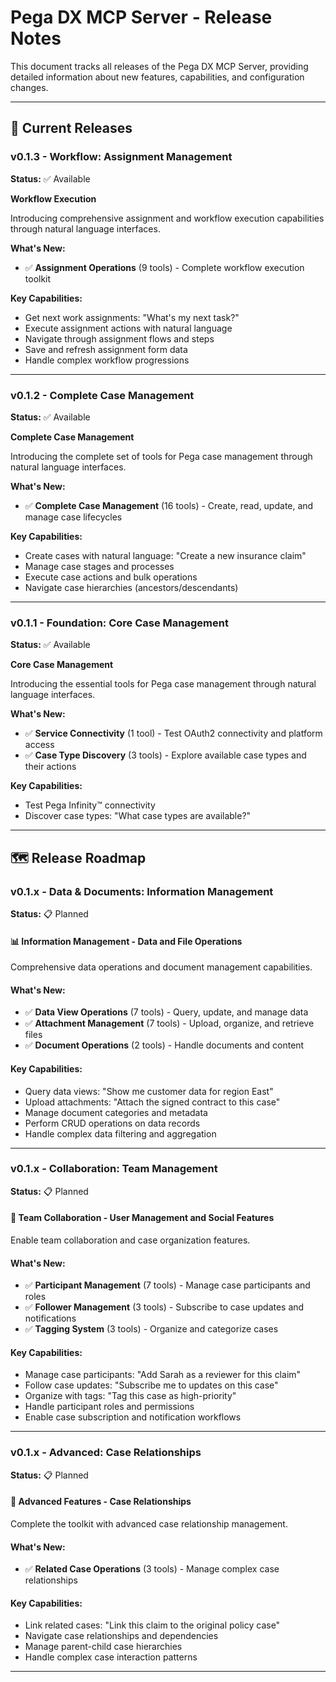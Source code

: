 # Pega DX MCP Server - Release Notes

This document tracks all releases of the Pega DX MCP Server, providing detailed information about new features, capabilities, and configuration changes.

---

## 🚀 Current Releases

### v0.1.3 - Workflow: Assignment Management

**Status:** ✅ Available

**Workflow Execution**

Introducing comprehensive assignment and workflow execution capabilities through natural language interfaces.

**What's New:**

- ✅ **Assignment Operations** (9 tools) - Complete workflow execution toolkit

**Key Capabilities:**

- Get next work assignments: "What's my next task?"
- Execute assignment actions with natural language
- Navigate through assignment flows and steps
- Save and refresh assignment form data
- Handle complex workflow progressions

---

### v0.1.2 - Complete Case Management

**Status:** ✅ Available

**Complete Case Management**

Introducing the complete set of tools for Pega case management through natural language interfaces.

**What's New:**

- ✅ **Complete Case Management** (16 tools) - Create, read, update, and manage case lifecycles

**Key Capabilities:**

- Create cases with natural language: "Create a new insurance claim"
- Manage case stages and processes
- Execute case actions and bulk operations
- Navigate case hierarchies (ancestors/descendants)

---

### v0.1.1 - Foundation: Core Case Management

**Status:** ✅ Available

**Core Case Management**

Introducing the essential tools for Pega case management through natural language interfaces.

**What's New:**

- ✅ **Service Connectivity** (1 tool) - Test OAuth2 connectivity and platform access
- ✅ **Case Type Discovery** (3 tools) - Explore available case types and their actions

**Key Capabilities:**

- Test Pega Infinity&trade; connectivity
- Discover case types: "What case types are available?"

---

## 🗺️ Release Roadmap

### v0.1.x - Data & Documents: Information Management

**Status:** 📋 Planned

#### 📊 Information Management - Data and File Operations

Comprehensive data operations and document management capabilities.

#### What's New:

- ✅ **Data View Operations** (7 tools) - Query, update, and manage data
- ✅ **Attachment Management** (7 tools) - Upload, organize, and retrieve files
- ✅ **Document Operations** (2 tools) - Handle documents and content

#### Key Capabilities:

- Query data views: "Show me customer data for region East"
- Upload attachments: "Attach the signed contract to this case"
- Manage document categories and metadata
- Perform CRUD operations on data records
- Handle complex data filtering and aggregation

---

### v0.1.x - Collaboration: Team Management

**Status:** 📋 Planned

#### 👥 Team Collaboration - User Management and Social Features

Enable team collaboration and case organization features.

#### What's New:

- ✅ **Participant Management** (7 tools) - Manage case participants and roles
- ✅ **Follower Management** (3 tools) - Subscribe to case updates and notifications
- ✅ **Tagging System** (3 tools) - Organize and categorize cases

#### Key Capabilities:

- Manage case participants: "Add Sarah as a reviewer for this claim"
- Follow case updates: "Subscribe me to updates on this case"
- Organize with tags: "Tag this case as high-priority"
- Handle participant roles and permissions
- Enable case subscription and notification workflows

---

### v0.1.x - Advanced: Case Relationships

**Status:** 📋 Planned

#### 🔗 Advanced Features - Case Relationships

Complete the toolkit with advanced case relationship management.

#### What's New:

- ✅ **Related Case Operations** (3 tools) - Manage complex case relationships

#### Key Capabilities:

- Link related cases: "Link this claim to the original policy case"
- Navigate case relationships and dependencies
- Manage parent-child case hierarchies
- Handle complex case interaction patterns

---
